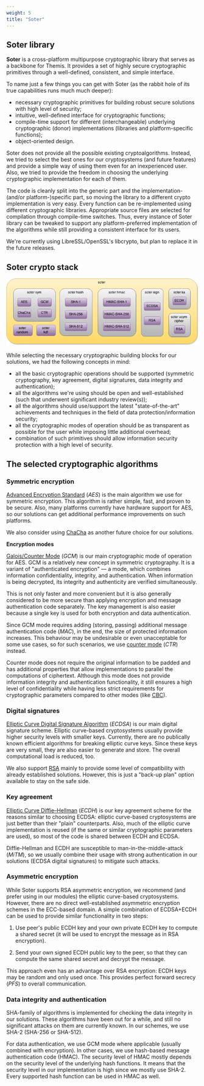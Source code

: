 ```yaml
---
weight: 5
title: "Soter"
---
```


## Soter library

**Soter** is a cross-platform multipurpose cryptographic library that serves as a backbone for Themis. It provides a set of highly secure cryptographic primitives through a well-defined, consistent, and simple interface. 

To name just a few things you can get with Soter (as the rabbit hole of its true capabilities runs much much deeper):

* necessary cryptographic primitives for building robust secure solutions with high level of security;
* intuitive, well-defined interface for cryptographic functions;
* compile-time support for different (interchangeable) underlying cryptographic (donor) implementations (libraries and platform-specific functions);
* object-oriented design.

Soter does not provide all the possible existing cryptoalgorithms. Instead, we tried to select the best ones for our cryptosystems (and future features) and provide a simple way of using them even for an inexperienced user. Also, we tried to provide the freedom in choosing the underlying cryptographic implementation for each of them.
 
The code is cleanly split into the generic part and the implementation-(and/or platform-)specific part, so moving the library to a different crypto implementation is very easy. Every function can be re-implemented using different cryptographic libraries. Appropriate source files are selected for compilation through compile-time switches. Thus, every instance of Soter library can be tweaked to support any platform-preferred implementation of the algorithms while still providing a consistent interface for its users.

We're currently using LibreSSL/OpenSSL's libcrypto, but plan to replace it in the future releases.


## Soter crypto stack

![](/files/wiki/soter.png)

While selecting the necessary cryptographic building blocks for our solutions, we had the following concepts in mind:

* all the basic cryptographic operations should be supported (symmetric cryptography, key agreement, digital signatures, data integrity and authentication);
* all the algorithms we're using should be open and well-established (such that underwent significant industry review(s));
* all the algorithms should use/support the latest "state-of-the-art" achievements and techniques in the field of data protection/information security;
* all the cryptographic modes of operation should be as transparent as possible for the user while imposing little additional overhead;
* combination of such primitives should allow information security protection with a high level of security.

## The selected cryptographic algorithms

### Symmetric encryption

[Advanced Encryption Standard](https://en.wikipedia.org/wiki/Advanced_Encryption_Standard) (_AES_) is the main algorithm we use for symmetric encryption. This algorithm is rather simple, fast, and proven to be secure. Also, many platforms currently have hardware support for AES, so our solutions can get additional performance improvements on such platforms. 

We also consider using [ChaCha](https://en.wikipedia.org/wiki/Salsa20#ChaCha_variant) as another future choice for our solutions.

**Encryption modes**

[Galois/Counter Mode](https://en.wikipedia.org/wiki/Galois/Counter_Mode) (_GCM_) is our main cryptographic mode of operation for AES. GCM is a relatively new concept in symmetric cryptography. It is a variant of "authenticated encryption" — a mode, which combines information confidentiality, integrity, and authentication. When information is being decrypted, its integrity and authenticity are verified simultaneously. 

This is not only faster and more convenient but it is also generally considered to be more secure than applying encryption and message authentication code separately. The key management is also easier because a single key is used for both encryption and data authentication.

Since GCM mode requires adding (storing, passing) additional message authentication code (_MAC_), in the end, the size of protected information increases. This behaviour may be undesirable or even unacceptable for some use cases, so for such scenarios, we use [counter mode](https://en.wikipedia.org/wiki/Block_cipher_mode_of_operation#Counter_(CTR)) (_CTR_) instead. 

Counter mode does not require the original information to be padded and has additional properties that allow implementations to parallel the computations of ciphertext. Although this mode does not provide information integrity and authentication functionality, it still ensures a high level of confidentiality while having less strict requirements for cryptographic parameters compared to other modes (like [CBC](https://en.wikipedia.org/wiki/Block_cipher_mode_of_operation#Cipher_Block_Chaining_(CBC))).

### Digital signatures

[Elliptic Curve Digital Signature Algorithm](https://en.wikipedia.org/wiki/Elliptic_Curve_Digital_Signature_Algorithm) (_ECDSA_) is our main digital signature scheme. Elliptic curve-based cryptosystems usually provide higher security levels with smaller keys. Currently, there are no publically known efficient algorithms for breaking elliptic curve keys. Since these keys are very small, they are also easier to generate and store. The overall computational load is reduced, too.

We also support [RSA](https://en.wikipedia.org/wiki/RSA_(cryptosystem)) mainly to provide some level of compatibility with already established solutions. However, this is just a "back-up plan" option available to stay on the safe side.

### Key agreement

[Elliptic Curve Diffie–Hellman](https://en.wikipedia.org/wiki/Elliptic-curve_Diffie%E2%80%93Hellman) (_ECDH_) is our key agreement scheme for the reasons similar to choosing ECDSA: elliptic curve-based cryptosystems are just better than their "plain" counterparts. Also, much of the elliptic curve implementation is reused (if the same or similar cryptographic parameters are used), so most of the code is shared between ECDH and ECDSA.

Diffie-Hellman and ECDH are susceptible to man-in-the-middle-attack (_MiTM_), so we usually combine their usage with strong authentication in our solutions (ECDSA digital signatures) to mitigate such attacks.

### Asymmetric encryption

While Soter supports RSA asymmetric encryption, we recommend (and prefer using in our modules) the elliptic curve-based cryptosystems. However, there are no direct well-established asymmetric encryption schemes in the ECC-based domain. A simple combination of ECDSA+ECDH can be used to provide similar functionality in two steps:

1. Use peer's public ECDH key and your own private ECDH key to compute a shared secret (it will be used to encrypt the message as in RSA encryption).

2. Send your own signed ECDH public key to the peer, so that they can compute the same shared secret and decrypt the message.

This approach even has an advantage over RSA encryption: ECDH keys may be random and only used once. This provides perfect forward secrecy (_PFS_) to overall communication.

### Data integrity and authentication

SHA-family of algorithms is implemented for checking the data integrity in our solutions. These algorithms have been out for a while, and still no significant attacks on them are currently known. In our schemes, we use SHA-2 (SHA-256 or SHA-512).

For data authentication, we use GCM mode where applicable (usually combined with encryption). In other cases, we use hash-based message authentication code (HMAC). The security level of HMAC mostly depends on the security level of the underlying hash functions. It means that the security level in our implementation is high since we mostly use SHA-2. Every supported hash function can be used in HMAC as well.